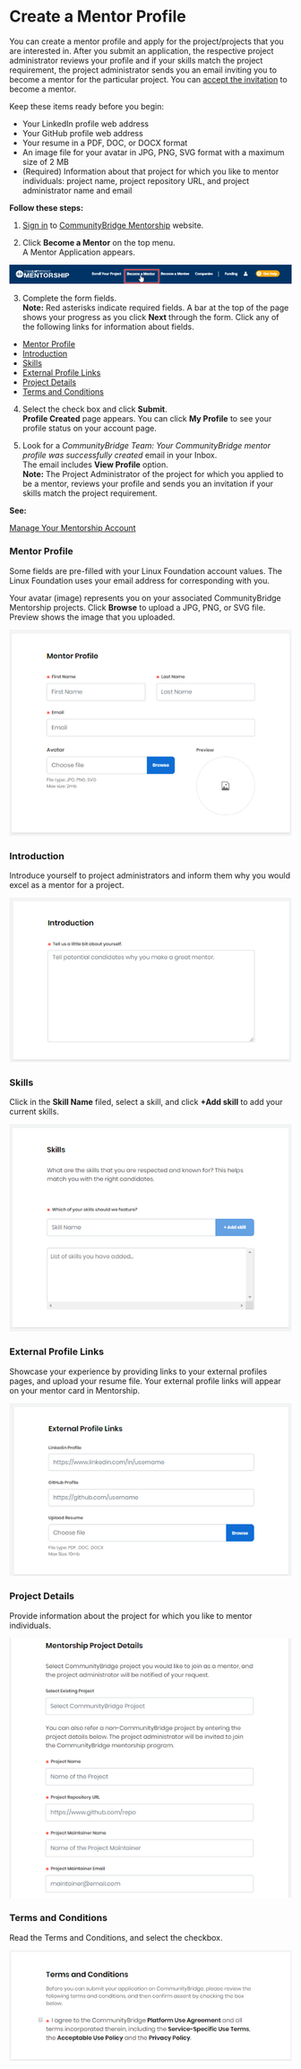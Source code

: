 # Create a Mentor Profile

You can create a mentor profile and apply for the project/projects that you are interested in. After you submit an application, the respective project administrator reviews your profile and if your skills match the project requirement, the project administrator sends you an email inviting you to become a mentor for the particular project. You can [accept the invitation](accept-to-be-a-mentor-from-an-email-invitation.md) to become a mentor.

Keep these items ready before you begin:

* Your LinkedIn profile web address
* Your GitHub profile web address
* Your resume in a PDF, DOC, or DOCX format
* An image file for your avatar in JPG, PNG, SVG format with a maximum size of 2 MB
* \(Required\) Information about that project for which you like to mentor individuals: project name, project repository URL, and project administrator name and email

**Follow these steps:**

1. [Sign in](../../../../sso/sign-in/) to [CommunityBridge Mentorship](https://people.communitybridge.org/) website.

2. Click **Become a Mentor** on the top menu.  
A Mentor Application appears.

![Become a Mentor](../../../../.gitbook/assets/become-a-mentor.png)

3. Complete the form fields.  
**Note:** Red asterisks indicate required fields. A bar at the top of the page shows your progress as you click **Next** through the form. Click any of the following links for information about fields.

* [Mentor Profile](create-a-mentor-profile.md#CreateaMentorProfile-MentorProfile)
* [Introduction](create-a-mentor-profile.md#CreateaMentorProfile-Introduction)
* [Skills](create-a-mentor-profile.md#CreateaMentorProfile-Skills)
* [External Profile Links](create-a-mentor-profile.md#CreateaMentorProfile-ExternalProfileLinks)
* [Project Details](create-a-mentor-profile.md#CreateaMentorProfile-ProjectDetails)
* [Terms and Conditions](create-a-mentor-profile.md#CreateaMentorProfile-TermsandConditions)

4. Select the check box and click **Submit**.  
     **Profile Created** page appears. You can click **My Profile** to see your profile status on your account page.  
  
5. Look for a _CommunityBridge Team: Your CommunityBridge mentor profile was successfully created_ email in your Inbox.  
The email includes **View Profile** option.  
**Note:** The Project Administrator of the project for which you applied to be a mentor, reviews your profile and sends you an invitation if your skills match the project requirement.

**See:** 

[Manage Your Mentorship Account](../../administrators/manage-your-mentorship-account.md)

### Mentor Profile <a id="CreateaMentorProfile-MentorProfile"></a>

Some fields are pre-filled with your Linux Foundation account values. The Linux Foundation uses your email address for corresponding with you.

Your avatar \(image\) represents you on your associated CommunityBridge Mentorship projects. Click **Browse** to upload a JPG, PNG, or SVG file. Preview shows the image that you uploaded.

![Mentor Profile](../../../../.gitbook/assets/mentor-profile.png)

### Introduction <a id="CreateaMentorProfile-Introduction"></a>

Introduce yourself to project administrators and inform them why you would excel as a mentor for a project.

![Mentor Introduction](../../../../.gitbook/assets/mentor-introduction.png)

### Skills <a id="CreateaMentorProfile-Skills"></a>

Click in the **Skill Name** filed, select a skill, and click **+Add skill** to add your current skills.

![Mentor Skills](../../../../.gitbook/assets/mentor-skills.png)

### External Profile Links <a id="CreateaMentorProfile-ExternalProfileLinks"></a>

Showcase your experience by providing links to your external profiles pages, and upload your resume file. Your external profile links will appear on your mentor card in Mentorship.

![External Profile Links](../../../../.gitbook/assets/external-profile-links.png)

### Project Details <a id="CreateaMentorProfile-ProjectDetails"></a>

Provide information about the project for which you like to mentor individuals.

![Mentorship Project Details](../../../../.gitbook/assets/mentorship-project-details.png)

### Terms and Conditions <a id="CreateaMentorProfile-TermsandConditions"></a>

Read the Terms and Conditions, and select the checkbox.

![Terms and Conditions](../../../../.gitbook/assets/mentor-terms-and-conditions.png)

